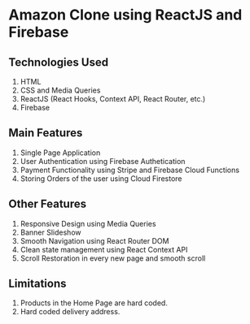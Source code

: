 # Amazon Clone using ReactJS and Firebase 

## Technologies Used
1. HTML
2. CSS and Media Queries 
3. ReactJS (React Hooks, Context API, React Router, etc.)
4. Firebase

## Main Features
1. Single Page Application
2. User Authentication using Firebase Authetication
3. Payment Functionality using Stripe and Firebase Cloud Functions
4. Storing Orders of the user using Cloud Firestore

## Other Features
1. Responsive Design using Media Queries 
2. Banner Slideshow
3. Smooth Navigation using React Router DOM
4. Clean state management using React Context API
5. Scroll Restoration in every new page and smooth scroll

## Limitations
1. Products in the Home Page are hard coded.
2. Hard coded delivery address.

